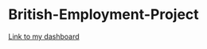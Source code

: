 # British-Employment-Project

[Link to my dashboard]([website](https://public.tableau.com/views/BritishJobsperIndustry/Dashboard1?:language=en-GB&:display_count=n&:origin=viz_share_link)https://public.tableau.com/views/BritishJobsperIndustry/Dashboard1?:language=en-GB&:display_count=n&:origin=viz_share_link)
